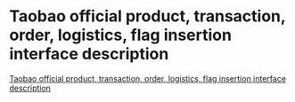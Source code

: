 # Taobao official product, transaction, order, logistics, flag insertion interface description
[Taobao official product, transaction, order, logistics, flag insertion interface description](https://aiwithcloud.com/2022/09/15/taobao_official_product_transaction_order_logistics_flag_insertion_interface_description/)